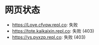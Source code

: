 # 网页状态
- https://Love.cfvqw.repl.co: 失败
- https://tote.kaikaixin.repl.co: 失败 (403)
- https://ys.pyxzp.repl.co: 失败 (403)

